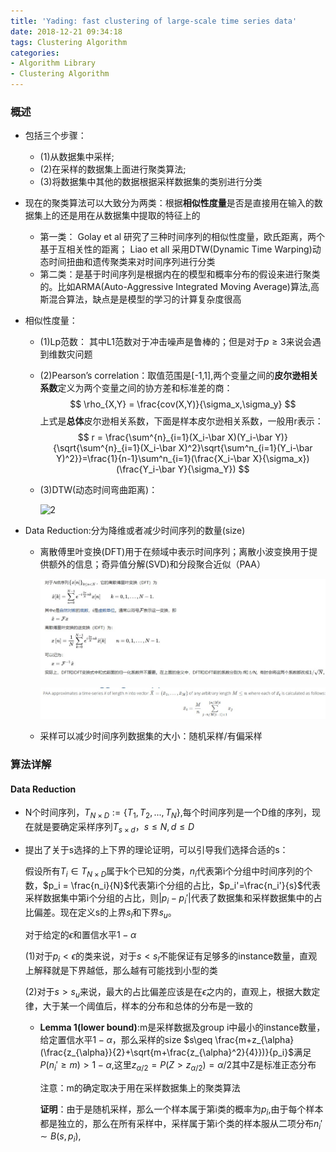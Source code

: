```yaml
---
title: 'Yading: fast clustering of large-scale time series data'
date: 2018-12-21 09:34:18
tags: Clustering Algorithm
categories:
- Algorithm Library
- Clustering Algorithm
---
```


### 概述

- 包括三个步骤：

  - (1)从数据集中采样;
  - (2)在采样的数据集上面进行聚类算法;
  - (3)将数据集中其他的数据根据采样数据集的类别进行分类

- 现在的聚类算法可以大致分为两类：根据**相似性度量**是否是直接用在输入的数据集上的还是用在从数据集中提取的特征上的

  - 第一类： Golay et al 研究了三种时间序列的相似性度量，欧氏距离，两个基于互相关性的距离； Liao et all 采用DTW(Dynamic Time Warping)动态时间扭曲和遗传聚类来对时间序列进行分类
  - 第二类：是基于时间序列是根据内在的模型和概率分布的假设来进行聚类的。比如ARMA(Auto-Aggressive Integrated Moving Average)算法,高斯混合算法，缺点是是模型的学习的计算复杂度很高

- 相似性度量：

  - (1)Lp范数： 其中L1范数对于冲击噪声是鲁棒的；但是对于$p\geq 3$来说会遇到维数灾问题

  - (2)Pearson’s correlation：取值范围是[-1,1],两个变量之间的**皮尔逊相关系数**定义为两个变量之间的协方差和标准差的商：
    $$
    \rho_{X,Y} = \frac{cov(X,Y)}{\sigma_x,\sigma_y}
    $$
    上式是**总体**皮尔逊相关系数，下面是样本皮尔逊相关系数，一般用r表示：
    $$
    r = \frac{\sum^{n}_{i=1}(X_i-\bar X)(Y_i-\bar Y)}{\sqrt{\sum^{n}_{i=1}(X_i-\bar X)^2}\sqrt{\sum^n_{i=1}(Y_i-\bar Y)^2}}=\frac{1}{n-1}\sum^n_{i=1}(\frac{X_i-\bar X}{\sigma_x})(\frac{Y_i-\bar Y}{\sigma_Y})
    $$

  - (3)DTW(动态时间弯曲距离)：

    ![2](/Yading-fast-clustering-of-large-scale-time-series-data/2.png)

- Data Reduction:分为降维或者减少时间序列的数量(size)

  - 离散傅里叶变换(DFT)用于在频域中表示时间序列；离散小波变换用于提供额外的信息；奇异值分解(SVD)和分段聚合近似（PAA）

    ![1](Yading-fast-clustering-of-large-scale-time-series-data/1.jpg)

    ![1](Yading-fast-clustering-of-large-scale-time-series-data/3.jpg)

  - 采样可以减少时间序列数据集的大小：随机采样/有偏采样

### 算法详解

#### Data Reduction

- N个时间序列，$T_{N\times D}:=\{T_1,T_2,...,T_N\}$,每个时间序列是一个D维的序列，现在就是要确定采样序列$T_{s\times d}，s\leq N,d\leq D$

- 提出了关于s选择的上下界的理论证明，可以引导我们选择合适的s：

  假设所有$T_i\in T_{N\times D}$属于k个已知的分类，$n_i$代表第i个分组中时间序列的个数，$p_i = \frac{n_i}{N}$代表第i个分组的占比，$p_i'=\frac{n_i'}{s}$代表采样数据集中第i个分组的占比，则$|p_i-p_i'|$代表了数据集和采样数据集中的占比偏差。现在定义s的上界$s_l$和下界$s_u$。

  对于给定的$\epsilon$和置信水平$1-\alpha$

  (1)对于$p_i< \epsilon$的类来说，对于$s<s_l$不能保证有足够多的instance数量，直观上解释就是下界越低，那么越有可能找到小型的类

  (2)对于$s>s_u$来说，最大的占比偏差应该是在$\epsilon$之内的，直观上，根据大数定律，大于某一个阈值后，样本的分布和总体的分布是一致的

  - **Lemma 1(lower bound)**:m是采样数据及group i中最小的instance数量，给定置信水平$1-\alpha$，那么采样的size $s\geq \frac{m+z_{\alpha}(\frac{z_{\alpha}}{2}+\sqrt{m+\frac{z_{\alpha}^2}{4}})}{p_i}$满足$P(n_i'\geq m)>1-\alpha$,这里$z_{\alpha/2} = P(Z>z_{\alpha/2})=\alpha/2$其中Z是标准正态分布

    注意：m的确定取决于用在采样数据集上的聚类算法

    **证明**：由于是随机采样，那么一个样本属于第i类的概率为$p_i$,由于每个样本都是独立的，那么在所有采样中，采样属于第i个类的样本服从二项分布$n_i'\sim B (s,p_i)$,